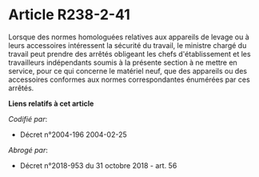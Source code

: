 # Article R238-2-41

Lorsque des normes homologuées relatives aux appareils de levage ou à leurs accessoires intéressent la sécurité du travail,
le ministre chargé du travail peut prendre des arrêtés obligeant les chefs d'établissement et les travailleurs indépendants
soumis à la présente section à ne mettre en service, pour ce qui concerne le matériel neuf, que des appareils ou des
accessoires conformes aux normes correspondantes énumérées par ces arrêtés.

**Liens relatifs à cet article**

_Codifié par_:

  - Décret n°2004-196 2004-02-25

_Abrogé par_:

  - Décret n°2018-953 du 31 octobre 2018 - art. 56

